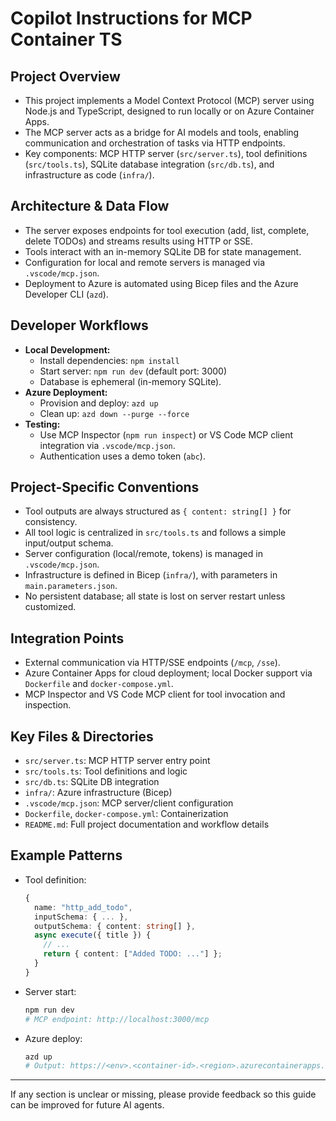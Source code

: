 # Copilot Instructions for MCP Container TS

## Project Overview
- This project implements a Model Context Protocol (MCP) server using Node.js and TypeScript, designed to run locally or on Azure Container Apps.
- The MCP server acts as a bridge for AI models and tools, enabling communication and orchestration of tasks via HTTP endpoints.
- Key components: MCP HTTP server (`src/server.ts`), tool definitions (`src/tools.ts`), SQLite database integration (`src/db.ts`), and infrastructure as code (`infra/`).

## Architecture & Data Flow
- The server exposes endpoints for tool execution (add, list, complete, delete TODOs) and streams results using HTTP or SSE.
- Tools interact with an in-memory SQLite DB for state management.
- Configuration for local and remote servers is managed via `.vscode/mcp.json`.
- Deployment to Azure is automated using Bicep files and the Azure Developer CLI (`azd`).

## Developer Workflows
- **Local Development:**
  - Install dependencies: `npm install`
  - Start server: `npm run dev` (default port: 3000)
  - Database is ephemeral (in-memory SQLite).
- **Azure Deployment:**
  - Provision and deploy: `azd up`
  - Clean up: `azd down --purge --force`
- **Testing:**
  - Use MCP Inspector (`npm run inspect`) or VS Code MCP client integration via `.vscode/mcp.json`.
  - Authentication uses a demo token (`abc`).

## Project-Specific Conventions
- Tool outputs are always structured as `{ content: string[] }` for consistency.
- All tool logic is centralized in `src/tools.ts` and follows a simple input/output schema.
- Server configuration (local/remote, tokens) is managed in `.vscode/mcp.json`.
- Infrastructure is defined in Bicep (`infra/`), with parameters in `main.parameters.json`.
- No persistent database; all state is lost on server restart unless customized.

## Integration Points
- External communication via HTTP/SSE endpoints (`/mcp`, `/sse`).
- Azure Container Apps for cloud deployment; local Docker support via `Dockerfile` and `docker-compose.yml`.
- MCP Inspector and VS Code MCP client for tool invocation and inspection.

## Key Files & Directories
- `src/server.ts`: MCP HTTP server entry point
- `src/tools.ts`: Tool definitions and logic
- `src/db.ts`: SQLite DB integration
- `infra/`: Azure infrastructure (Bicep)
- `.vscode/mcp.json`: MCP server/client configuration
- `Dockerfile`, `docker-compose.yml`: Containerization
- `README.md`: Full project documentation and workflow details

## Example Patterns
- Tool definition:
  ```typescript
  {
    name: "http_add_todo",
    inputSchema: { ... },
    outputSchema: { content: string[] },
    async execute({ title }) {
      // ...
      return { content: ["Added TODO: ..."] };
    }
  }
  ```
- Server start:
  ```bash
  npm run dev
  # MCP endpoint: http://localhost:3000/mcp
  ```
- Azure deploy:
  ```bash
  azd up
  # Output: https://<env>.<container-id>.<region>.azurecontainerapps.io/mcp
  ```

---

If any section is unclear or missing, please provide feedback so this guide can be improved for future AI agents.
